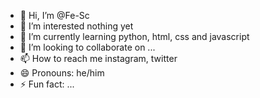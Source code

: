 - 👋 Hi, I’m @Fe-Sc
- 👀 I’m interested nothing yet
- 🌱 I’m currently learning python, html, css and javascript
- 💞️ I’m looking to collaborate on ...
- 📫 How to reach me instagram, twitter
- 😄 Pronouns: he/him
- ⚡ Fun fact: ...

<!---
Fe-Sc/Fe-Sc is a ✨ special ✨ repository because its `README.md` (this file) appears on your GitHub profile.
You can click the Preview link to take a look at your changes.
--->

